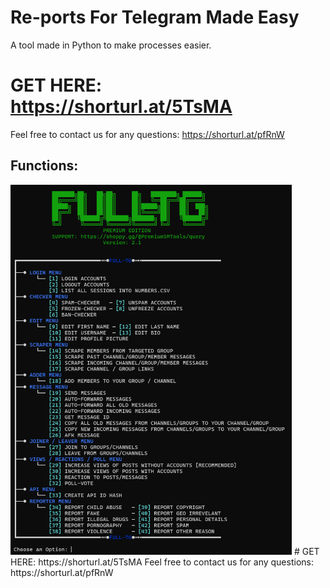 # Re-ports For Telegram Made Easy
A tool made in Python to make processes easier.

# GET HERE: https://shorturl.at/5TsMA
Feel free to contact us for any questions: https://shorturl.at/pfRnW
## Functions:
<img src='UI1.png' width='450'>
# GET HERE: https://shorturl.at/5TsMA
Feel free to contact us for any questions: https://shorturl.at/pfRnW










